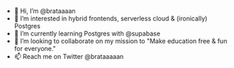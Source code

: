 - 👋 Hi, I’m @brataaaan
- 👀 I’m interested in hybrid frontends, serverless cloud & (ironically) Postgres
- 🌱 I’m currently learning Postgres with @supabase
- 💞️ I’m looking to collaborate on my mission to "Make education free & fun for everyone."
- 📫 Reach me on Twitter @brataaaaan
